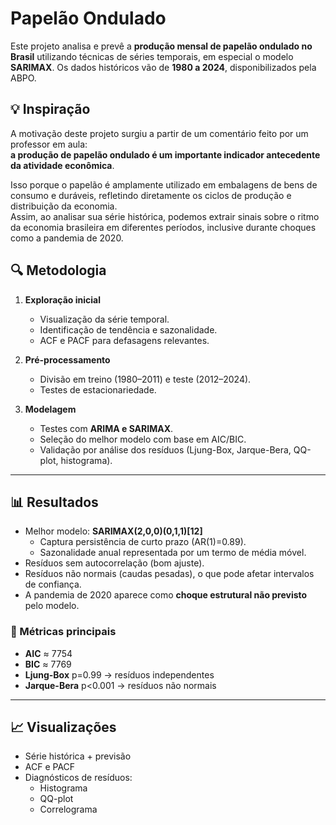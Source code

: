 # Papelão Ondulado
Este projeto analisa e prevê a **produção mensal de papelão ondulado no Brasil** utilizando técnicas de séries temporais, em especial o modelo **SARIMAX**.   Os dados históricos vão de **1980 a 2024**, disponibilizados pela ABPO.

## 💡 Inspiração

A motivação deste projeto surgiu a partir de um comentário feito por um professor em aula:  
**a produção de papelão ondulado é um importante indicador antecedente da atividade econômica**.  

Isso porque o papelão é amplamente utilizado em embalagens de bens de consumo e duráveis, refletindo diretamente os ciclos de produção e distribuição da economia.  
Assim, ao analisar sua série histórica, podemos extrair sinais sobre o ritmo da economia brasileira em diferentes períodos, inclusive durante choques como a pandemia de 2020.


## 🔍 Metodologia

1. **Exploração inicial**
   - Visualização da série temporal.
   - Identificação de tendência e sazonalidade.
   - ACF e PACF para defasagens relevantes.

2. **Pré-processamento**
   - Divisão em treino (1980–2011) e teste (2012–2024).
   - Testes de estacionariedade.

3. **Modelagem**
   - Testes com **ARIMA e SARIMAX**.
   - Seleção do melhor modelo com base em AIC/BIC.
   - Validação por análise dos resíduos (Ljung-Box, Jarque-Bera, QQ-plot, histograma).

---

## 📊 Resultados

- Melhor modelo: **SARIMAX(2,0,0)(0,1,1)[12]**
  - Captura persistência de curto prazo (AR(1)=0.89).
  - Sazonalidade anual representada por um termo de média móvel.
- Resíduos sem autocorrelação (bom ajuste).
- Resíduos não normais (caudas pesadas), o que pode afetar intervalos de confiança.
- A pandemia de 2020 aparece como **choque estrutural não previsto** pelo modelo.

### 📌 Métricas principais
- **AIC** ≈ 7754  
- **BIC** ≈ 7769  
- **Ljung-Box** p=0.99 → resíduos independentes  
- **Jarque-Bera** p<0.001 → resíduos não normais  

---

## 📈 Visualizações

- Série histórica + previsão
- ACF e PACF
- Diagnósticos de resíduos:
  - Histograma  
  - QQ-plot  
  - Correlograma  


